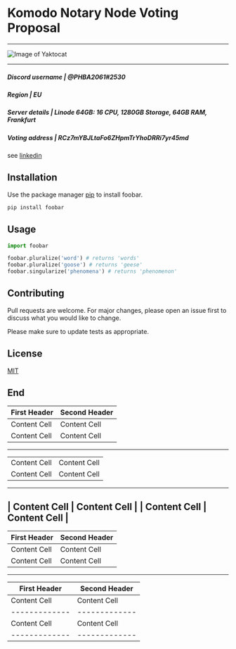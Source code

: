 # Komodo Notary Node Voting Proposal


----
![Image of Yaktocat](https://i.pinimg.com/236x/e0/c6/5f/e0c65f4c027454ab7ee2fe02a8a42bcd--dynasty-warriors-lee-joon.jpg)

----
##### Discord username | @PHBA2061#2530
##### Region | EU
##### Server details | Linode 64GB: 16 CPU, 1280GB Storage, 64GB RAM, Frankfurt
##### Voting address | RCz7mYBJLtaFo6ZHpmTrYhoDRRi7yr45md
see [linkedin](https://en.wikipedia.org/wiki/Markdown)
## Installation

Use the package manager [pip](https://pip.pypa.io/en/stable/) to install foobar.

```bash
pip install foobar
```

## Usage

```python
import foobar

foobar.pluralize('word') # returns 'words'
foobar.pluralize('goose') # returns 'geese'
foobar.singularize('phenomena') # returns 'phenomenon'
```

## Contributing
Pull requests are welcome. For major changes, please open an issue first to discuss what you would like to change.

Please make sure to update tests as appropriate.

## License
[MIT](https://choosealicense.com/licenses/mit/)


## End

| First Header  | Second Header |
| ------------- | ------------- |
| Content Cell  | Content Cell  |
| Content Cell  | Content Cell  |
---
|				|				|
| ------------- | ------------- |
| Content Cell  | Content Cell  |
| Content Cell  | Content Cell  |
---
| Content Cell  | Content Cell  |
| Content Cell  | Content Cell  |
---
| First Header  | Second Header |
| ------------- | ------------- |
| Content Cell  | Content Cell  |
| Content Cell  | Content Cell  |
---
| First Header  | Second Header |
| ------------- | ------------- |
| Content Cell  | Content Cell  |
| ------------- | ------------- |
| Content Cell  | Content Cell  |
| ------------- | ------------- |